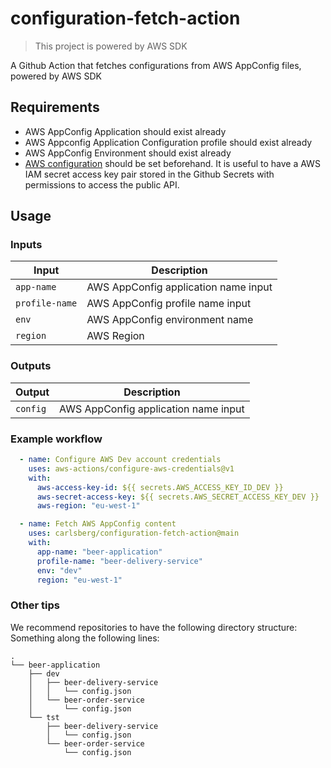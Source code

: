 # configuration-fetch-action

> This project is powered by AWS SDK

A Github Action that fetches configurations from AWS AppConfig files, powered by AWS SDK

## Requirements

- AWS AppConfig Application should exist already
- AWS Appconfig Application Configuration profile should exist already
- AWS AppConfig Environment should exist already
- [AWS configuration](https://github.com/aws-actions/configure-aws-credentials) should be set beforehand. It is useful to have a AWS IAM secret access key pair stored in the Github Secrets with permissions to access the public API.

## Usage

### Inputs

| Input                                             | Description                                        |
|------------------------------------------------------|-----------------------------------------------|
| `app-name`  | AWS AppConfig application name input    |
| `profile-name`  | AWS AppConfig profile name input    |
| `env`| AWS AppConfig environment name|
| `region`| AWS Region|

### Outputs

| Output                                             | Description                                        |
|------------------------------------------------------|-----------------------------------------------|
| `config`  | AWS AppConfig application name input    |

### Example workflow

```yaml
  - name: Configure AWS Dev account credentials
    uses: aws-actions/configure-aws-credentials@v1
    with:
      aws-access-key-id: ${{ secrets.AWS_ACCESS_KEY_ID_DEV }}
      aws-secret-access-key: ${{ secrets.AWS_SECRET_ACCESS_KEY_DEV }}
      aws-region: "eu-west-1"

  - name: Fetch AWS AppConfig content
    uses: carlsberg/configuration-fetch-action@main
    with:
      app-name: "beer-application"
      profile-name: "beer-delivery-service"
      env: "dev"
      region: "eu-west-1"
```
### Other tips 

We recommend repositories to have the following directory structure: 
Something along the following lines: 

```
.
└── beer-application
    ├── dev
    │   ├── beer-delivery-service
    │   │   └── config.json
    │   └── beer-order-service
    │       └── config.json
    └── tst
        ├── beer-delivery-service
        │   └── config.json
        └── beer-order-service
            └── config.json
```

